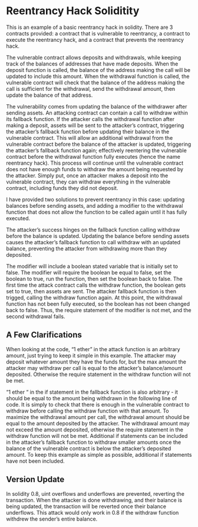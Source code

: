 # Reentrancy Hack Soliditity

This is an example of a basic reentrancy hack in solidity. There are 3 contracts provided: a contract that is vulnerable to reentrancy, a contract to execute the reentrancy hack, and a contract that prevents the reentrancy hack.


The vulnerable contract allows deposits and withdrawals, while keeping track of the balances of addresses that have made deposits. When the deposit function is called, the balance of the address making the call will be updated to include this amount. When the withdrawal function is called, the vulnerable contract will check that the balance of the address making the call is sufficient for the withdrawal, send the withdrawal amount, then update the balance of that address.

The vulnerability comes from updating the balance of the withdrawer after sending assets. An attacking contract can contain a call to withdraw within its fallback function. If the attacker calls the withdrawal function after making a deposit, assets will be sent to the attacker’s contract, triggering the attacker’s fallback function before updating their balance in the vulnerable contract. This will allow an additional withdrawal from the vulnerable contract before the balance of the attacker is updated, triggering the attacker’s fallback function again;  effectively reentering the vulnerable contract before the withdrawal function fully executes (hence the name reentrancy hack). This process will continue until the vulnerable contract does not have enough funds to withdraw the amount being requested by the attacker. Simply put, once an attacker makes a deposit into the vulnerable contract, they can withdraw everything in the vulnerable contract, including funds they did not deposit. 

I have provided two solutions to prevent reentrancy in this case: updating balances before sending assets, and adding a modifier to the withdrawal function that does not allow the function to be called again until it has fully executed. 

The attacker’s success hinges on the fallback function calling withdraw before the balance is updated. Updating the balance before sending assets causes the attacker’s fallback function to call withdraw with an updated balance, preventing the attacker from withdrawing more than they deposited. 

The modifier will include a boolean stated variable that is initially set to false. The modifier will require the boolean be equal to false, set the boolean to true, run the function, then set the boolean back to false. The first time the attack contract calls the withdraw function, the boolean gets set to true, then assets are sent. The attacker fallback function is then trigged, calling the withdraw function again. At this point, the withdrawal function has not been fully executed, so the boolean has not been changed back to false. Thus, the require statement of the modifier is not met, and the second withdrawal fails.


## A Few Clarifications
When looking at the code, “1 ether” in the attack function is an arbitrary amount, just trying to keep it simple in this example. The attacker may deposit whatever amount they have the funds for, but the max amount the attacker may withdraw per call is equal to the attacker’s balance/amount deposited. Otherwise the require statement in the withdraw function will not be met.

“1 ether “ in the if statement in the fallback function is also arbitrary - it should be equal to the amount being withdrawn in the following line of code. It is simply to check that there is enough in the vulnerable contract to withdraw before calling the withdraw function with that amount. To maximize the withdrawal amount per call, the withdrawal amount should be equal to the amount deposited by the attacker. The withdrawal amount may not exceed the amount deposited, otherwise the require statement in the withdraw function will not be met. Additional if statements can be included in the attacker’s fallback function to withdraw smaller amounts once the balance of the vulnerable contract is below the attacker’s deposited amount. To keep this example as simple as possible, additional if statements have not been included.


## Version Update
In solidity 0.8, uint overflows and underflows are prevented, reverting the transaction. When the attacker is done withdrawing, and their balance is being updated, the transaction will be reverted once their balance underflows. This attack would only work in 0.8 if the withdraw function withdrew the sender’s entire balance.
